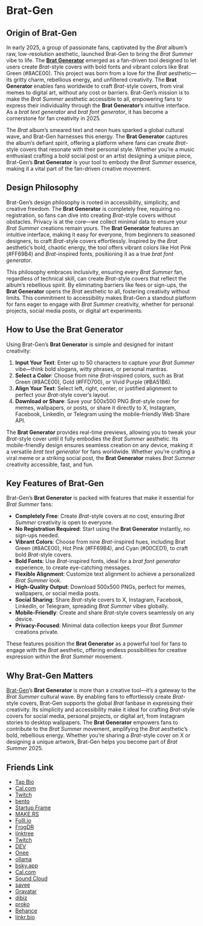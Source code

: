 # Brat-Gen

## Origin of Brat-Gen  

In early 2025, a group of passionate fans, captivated by the *Brat* album’s raw, low-resolution aesthetic, launched Brat-Gen to bring the *Brat Summer* vibe to life. The **[Brat Generator](https://brat-gen.com)** emerged as a fan-driven tool designed to let users create *Brat*-style covers with bold fonts and vibrant colors like Brat Green (#8ACE00). This project was born from a love for the *Brat* aesthetic—its gritty charm, rebellious energy, and unfiltered creativity. The **Brat Generator** enables fans worldwide to craft *Brat*-style covers, from viral memes to digital art, without any cost or barriers. Brat-Gen’s mission is to make the *Brat Summer* aesthetic accessible to all, empowering fans to express their individuality through the **Brat Generator**’s intuitive interface. As a *brat text generator* and *brat font generator*, it has become a cornerstone for fan creativity in 2025.  

The *Brat* album’s smeared text and neon hues sparked a global cultural wave, and Brat-Gen harnesses this energy. The **Brat Generator** captures the album’s defiant spirit, offering a platform where fans can create *Brat*-style covers that resonate with their personal style. Whether you’re a music enthusiast crafting a bold social post or an artist designing a unique piece, Brat-Gen’s **Brat Generator** is your tool to embody the *Brat Summer* essence, making it a vital part of the fan-driven creative movement.

## Design Philosophy  

Brat-Gen’s design philosophy is rooted in accessibility, simplicity, and creative freedom. The **Brat Generator** is completely free, requiring no registration, so fans can dive into creating *Brat*-style covers without obstacles. Privacy is at the core—we collect minimal data to ensure your *Brat Summer* creations remain yours. The **Brat Generator** features an intuitive interface, making it easy for everyone, from beginners to seasoned designers, to craft *Brat*-style covers effortlessly. Inspired by the *Brat* aesthetic’s bold, chaotic energy, the tool offers vibrant colors like Hot Pink (#FF69B4) and *Brat*-inspired fonts, positioning it as a true *brat font generator*.  

This philosophy embraces inclusivity, ensuring every *Brat Summer* fan, regardless of technical skill, can create *Brat*-style covers that reflect the album’s rebellious spirit. By eliminating barriers like fees or sign-ups, the **Brat Generator** opens the *Brat* aesthetic to all, fostering creativity without limits. This commitment to accessibility makes Brat-Gen a standout platform for fans eager to engage with *Brat Summer* creativity, whether for personal projects, social media posts, or digital art experiments.

## How to Use the Brat Generator  

Using Brat-Gen’s **Brat Generator** is simple and designed for instant creativity:  

1. **Input Your Text**: Enter up to 50 characters to capture your *Brat Summer* vibe—think bold slogans, witty phrases, or personal mantras.  
2. **Select a Color**: Choose from nine *Brat*-inspired colors, such as Brat Green (#8ACE00), Gold (#FFD700), or Vivid Purple (#BA51B6).  
3. **Align Your Text**: Select left, right, center, or justified alignment to perfect your *Brat*-style cover’s layout.  
4. **Download or Share**: Save your 500x500 PNG *Brat*-style cover for memes, wallpapers, or posts, or share it directly to X, Instagram, Facebook, LinkedIn, or Telegram using the mobile-friendly Web Share API.  

The **Brat Generator** provides real-time previews, allowing you to tweak your *Brat*-style cover until it fully embodies the *Brat Summer* aesthetic. Its mobile-friendly design ensures seamless creation on any device, making it a versatile *brat text generator* for fans worldwide. Whether you’re crafting a viral meme or a striking social post, the **Brat Generator** makes *Brat Summer* creativity accessible, fast, and fun.

## Key Features of Brat-Gen  

Brat-Gen’s **Brat Generator** is packed with features that make it essential for *Brat Summer* fans:  

- **Completely Free**: Create *Brat*-style covers at no cost, ensuring *Brat Summer* creativity is open to everyone.  
- **No Registration Required**: Start using the **Brat Generator** instantly, no sign-ups needed.  
- **Vibrant Colors**: Choose from nine *Brat*-inspired hues, including Brat Green (#8ACE00), Hot Pink (#FF69B4), and Cyan (#00CED1), to craft bold *Brat*-style covers.  
- **Bold Fonts**: Use *Brat*-inspired fonts, ideal for a *brat font generator* experience, to create eye-catching messages.  
- **Flexible Alignment**: Customize text alignment to achieve a personalized *Brat Summer* look.  
- **High-Quality Output**: Download 500x500 PNGs, perfect for memes, wallpapers, or social media posts.  
- **Social Sharing**: Share *Brat*-style covers to X, Instagram, Facebook, LinkedIn, or Telegram, spreading *Brat Summer* vibes globally.  
- **Mobile-Friendly**: Create and share *Brat*-style covers seamlessly on any device.  
- **Privacy-Focused**: Minimal data collection keeps your *Brat Summer* creations private.  

These features position the **Brat Generator** as a powerful tool for fans to engage with the *Brat* aesthetic, offering endless possibilities for creative expression within the *Brat Summer* movement.

## Why Brat-Gen Matters  

[Brat-Gen](https://brat-gen.com)’s **Brat Generator** is more than a creative tool—it’s a gateway to the *Brat Summer* cultural wave. By enabling fans to effortlessly create *Brat*-style covers, Brat-Gen supports the global *Brat* fanbase in expressing their creativity. Its simplicity and accessibility make it ideal for crafting *Brat*-style covers for social media, personal projects, or digital art, from Instagram stories to desktop wallpapers. The **Brat Generator** empowers fans to contribute to the *Brat Summer* movement, amplifying the *Brat* aesthetic’s bold, rebellious energy. Whether you’re sharing a *Brat*-style cover on X or designing a unique artwork, Brat-Gen helps you become part of *Brat Summer* 2025.

## Friends Link

- [Tap Bio](https://tap.bio/@BratGenerator)
- [Cal.com](https://app.cal.com/duanhjlt)
- [Twitch](https://www.twitch.tv/duanhjlt/about)
- [bento](https://bento.me/brat-gen)
- [Startup Frame](https://startupfa.me/brat-gen)
- [MAKE.RS](https://make.rs/@duanhjlt/projects)
- [Folll.io](https://folll.io/brat-gen)
- [FrogDR](https://frogdr.com/brat-gen.com)
- [linktree](https://linktr.ee/bratgenerator1)
- [Twitch](https://www.twitch.tv/bratgenerator/about)
- [DEV](https://dev.to/duanhjlt)
- [Onee](https://onee.page/brat-gen)
- [ollama](https://ollama.com/brat-gen)
- [bsky.app](https://bsky.app/profile/bratgenerator.bsky.social)
- [Cal.com](https://cal.com/bratgenerator)
- [Sound Cloud](https://soundcloud.com/brat-generator)
- [savee](https://savee.it/bratgenerator/)
- [Gravatar](https://gravatar.com/legendarynightd67db80fd4)
- [dibiz](https://www.dibiz.com/duanhjlt+brat)
- [proko](https://www.proko.com/@bratgenerator)
- [Behance](https://www.behance.net/bratgenerator)
- [linkr.bio](https://linkr.bio/bratgenerator)